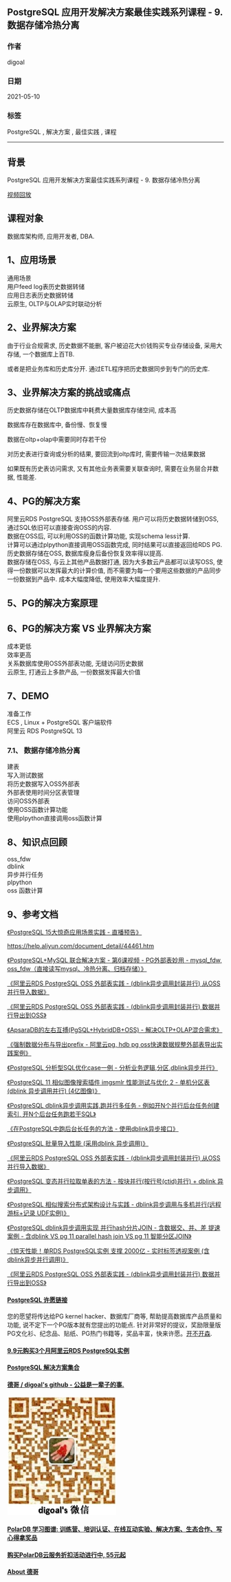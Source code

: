 ## PostgreSQL 应用开发解决方案最佳实践系列课程 - 9. 数据存储冷热分离             
                    
### 作者                    
digoal                    
                    
### 日期                    
2021-05-10                     
                    
### 标签                    
PostgreSQL , 解决方案 , 最佳实践 , 课程                     
                    
----                    
                    
## 背景                    
        
PostgreSQL 应用开发解决方案最佳实践系列课程 - 9. 数据存储冷热分离   
                    
[视频回放](xx)                  
                  
## 课程对象                    
数据库架构师, 应用开发者, DBA.                     
                    
## 1、应用场景                    
       
通用场景  
用户feed log表历史数据转储  
应用日志表历史数据转储  
云原生, OLTP与OLAP实时联动分析  
  
                    
## 2、业界解决方案      
  
由于行业合规需求, 历史数据不能删, 客户被迫花大价钱购买专业存储设备, 采用大存储, 一个数据库上百TB.  
  
或者是把业务库和历史库分开. 通过ETL程序把历史数据同步到专门的历史库.    
  
## 3、业界解决方案的挑战或痛点        
  
历史数据存储在OLTP数据库中耗费大量数据库存储空间, 成本高     
  
数据库存在数据库中, 备份慢、恢复慢    
  
数据在oltp+olap中需要同时存若干份  
  
对历史表进行查询或分析的结果, 要回流到oltp库时, 需要传输一次结果数据      
  
如果既有历史表访问需求, 又有其他业务表需要关联查询时, 需要在业务层合并数据, 性能差.   
                    
## 4、PG的解决方案          
      
阿里云RDS PostgreSQL 支持OSS外部表存储. 用户可以将历史数据转储到OSS, 通过SQL依旧可以直接查询OSS的内容.  
数据在OSS后, 可以利用OSS的函数计算功能, 实现schema less计算.  
计算可以通过plpython直接调用OSS函数完成, 同时结果可以直接返回给RDS PG.  
历史数据存储在OSS, 数据库瘦身后备份恢复效率得以提高.   
数据存储在OSS, 与云上其他产品数据打通, 因为大多数云产品都可以读写OSS, 使得一份数据可以发挥最大的计算价值, 而不需要为每一个要用这些数据的产品同步一份数据到产品中. 成本大幅度降低, 使用效率大幅度提升.     
    
    
## 5、PG的解决方案原理         
    
  
                    
## 6、PG的解决方案 VS 业界解决方案                    
           
成本更低  
效率更高  
关系数据库使用OSS外部表功能, 无缝访问历史数据  
云原生, 打通云上多款产品, 一份数据发挥最大价值  
              
## 7、DEMO                    
                    
准备工作                    
ECS , Linux + PostgreSQL 客户端软件                    
阿里云 RDS PostgreSQL 13             
              
                    
### 7.1、 数据存储冷热分离  
  
建表  
写入测试数据  
将历史数据写入OSS外部表  
外部表使用时间分区表管理  
访问OSS外部表  
使用OSS函数计算功能  
使用plpython直接调用oss函数计算  
  
## 8、知识点回顾     
    
oss_fdw  
dblink  
异步并行任务  
plpython  
oss 函数计算  
                    
## 9、参考文档                    
[《PostgreSQL 15大惊奇应用场景实践 - 直播预告》](../202009/20200903_02.md)       
    
https://help.aliyun.com/document_detail/44461.htm   
    
[《PostgreSQL+MySQL 联合解决方案 - 第6课视频 - PG外部表妙用 - mysql_fdw, oss_fdw（直接读写mysql、冷热分离、归档存储）》](../202001/20200108_01.md)    
  
[《阿里云RDS PostgreSQL OSS 外部表实践 - (dblink异步调用封装并行) 从OSS并行导入数据》](../201804/20180427_01.md)    
  
[《阿里云RDS PostgreSQL OSS 外部表实践 - (dblink异步调用封装并行) 数据并行导出到OSS》](../201709/20170906_01.md)    
  
[《ApsaraDB的左右互搏(PgSQL+HybridDB+OSS) - 解决OLTP+OLAP混合需求》](../201701/20170101_02.md)    
  
[《强制数据分布与导出prefix - 阿里云pg, hdb pg oss快速数据规整外部表导出实践案例》](../201801/20180109_01.md)    
  
[《PostgreSQL 分析型SQL优化case一例 - 分析业务逻辑,分区,dblink异步并行》](../202002/20200215_01.md)    
  
[《PostgreSQL 11 相似图像搜索插件 imgsmlr 性能测试与优化 2 - 单机分区表 (dblink 异步调用并行) (4亿图像)》](../201809/20180904_03.md)    
  
[《PostgreSQL dblink异步调用实践,跑并行多任务 - 例如开N个并行后台任务创建索引, 开N个后台任务跑若干SQL》](../201809/20180903_01.md)    
  
[《在PostgreSQL中跑后台长任务的方法 - 使用dblink异步接口》](../201806/20180621_03.md)    
  
[《PostgreSQL 批量导入性能 (采用dblink 异步调用)》](../201804/20180427_03.md)    
  
[《阿里云RDS PostgreSQL OSS 外部表实践 - (dblink异步调用封装并行) 从OSS并行导入数据》](../201804/20180427_01.md)    
  
[《PostgreSQL 变态并行拉取单表的方法 - 按块并行(按行号(ctid)并行) + dblink 异步调用》](../201804/20180410_03.md)    
  
[《PostgreSQL 相似搜索分布式架构设计与实践 - dblink异步调用与多机并行(远程 游标+记录 UDF实例)》](../201802/20180205_03.md)    
  
[《PostgreSQL dblink异步调用实现 并行hash分片JOIN - 含数据交、并、差 提速案例 - 含dblink VS pg 11 parallel hash join VS pg 11 智能分区JOIN》](../201802/20180201_02.md)    
  
[《惊天性能！单RDS PostgreSQL实例 支撑 2000亿 - 实时标签透视案例 (含dblink异步并行调用)》](../201712/20171223_01.md)    
  
[《阿里云RDS PostgreSQL OSS 外部表实践 - (dblink异步调用封装并行) 数据并行导出到OSS》](../201709/20170906_01.md)    
  
  
#### [PostgreSQL 许愿链接](https://github.com/digoal/blog/issues/76 "269ac3d1c492e938c0191101c7238216")
您的愿望将传达给PG kernel hacker、数据库厂商等, 帮助提高数据库产品质量和功能, 说不定下一个PG版本就有您提出的功能点. 针对非常好的提议，奖励限量版PG文化衫、纪念品、贴纸、PG热门书籍等，奖品丰富，快来许愿。[开不开森](https://github.com/digoal/blog/issues/76 "269ac3d1c492e938c0191101c7238216").  
  
  
#### [9.9元购买3个月阿里云RDS PostgreSQL实例](https://www.aliyun.com/database/postgresqlactivity "57258f76c37864c6e6d23383d05714ea")
  
  
#### [PostgreSQL 解决方案集合](https://yq.aliyun.com/topic/118 "40cff096e9ed7122c512b35d8561d9c8")
  
  
#### [德哥 / digoal's github - 公益是一辈子的事.](https://github.com/digoal/blog/blob/master/README.md "22709685feb7cab07d30f30387f0a9ae")
  
  
![digoal's wechat](../pic/digoal_weixin.jpg "f7ad92eeba24523fd47a6e1a0e691b59")
  
  
#### [PolarDB 学习图谱: 训练营、培训认证、在线互动实验、解决方案、生态合作、写心得拿奖品](https://www.aliyun.com/database/openpolardb/activity "8642f60e04ed0c814bf9cb9677976bd4")
  
  
#### [购买PolarDB云服务折扣活动进行中, 55元起](https://www.aliyun.com/activity/new/polardb-yunparter?userCode=bsb3t4al "e0495c413bedacabb75ff1e880be465a")
  
  
#### [About 德哥](https://github.com/digoal/blog/blob/master/me/readme.md "a37735981e7704886ffd590565582dd0")
  
